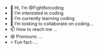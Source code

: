 - 👋 Hi, I’m @Fightforcoding
- 👀 I’m interested in coding
- 🌱 I’m currently learning coding
- 💞️ I’m looking to collaborate on coding...
- 📫 How to reach me ...
- 😄 Pronouns: ...
- ⚡ Fun fact: ...

<!---
Fightforcoding/Fightforcoding is a ✨ special ✨ repository because its `README.md` (this file) appears on your GitHub profile.
You can click the Preview link to take a look at your changes.
--->
